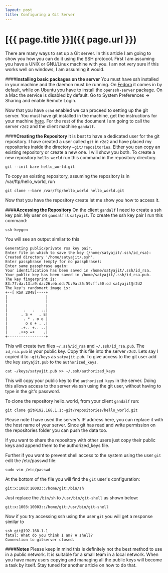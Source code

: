 ```yaml
---
layout: post
title: Configuring a Git Server
---
```

# [{{ page.title }}]({{ page.url }})

There are many ways to set up a Git server. In this article I am going to show you how you can do it using the SSH protocol. First I am assuming you have a UNIX or GNU/Linux machine with you. I am not very sure if this works well on windows, I am assuming it would. 

####**Installing basic packages on the server**
You must have ssh installed in your machine and the daemon must be running. On [Fedora](http://fedoraproject.org) it comes in by default, while on [Ubuntu](http://ubuntu.com) you have to install the `openssh-server` package. On a Mac the service is disabled by default. Go to System Preferences -> Sharing and enable Remote Login. 

Now that you have `sshd` enabled we can proceed to setting up the git server. You must have git installed in the machine, get the instructions for your machine [here](http://git-scm.com/download). For the rest of the document I am going to call the server `r2d2` and the client machine `gandalf`. 
<!-- more -->
####**Creating the Repository**
It is best to have a dedicated user for the git repository. I have created a user called `git` in `r2d2` and have placed my repositories inside the directory `~git/repositories`. Either you can copy an existing repository or create a new one. I will show you both. To create a new repository `hello_world` run this command in the repository directory.

    git --init bare hello_world.git

To copy an existing repository, assuming the repository is in /var/ftp/hello_world, run

    git clone --bare /var/ftp/hello_world hello_world.git

Now that you have the repository create let me show you how to access it.

####**Accessing the Repository**
On the client `gandalf` I need to create a ssh key pair. My user on `gandalf` is `satyajit`. To create the ssh key pair I run this command:

    ssh-keygen

You will see an output similar to this

    Generating public/private rsa key pair.
    Enter file in which to save the key (/home/satyajit/.ssh/id_rsa): 
    Created directory '/home/satyajit/.ssh'.
    Enter passphrase (empty for no passphrase): 
    Enter same passphrase again: 
    Your identification has been saved in /home/satyajit/.ssh/id_rsa.
    Your public key has been saved in /home/satyajit/.ssh/id_rsa.pub.
    The key fingerprint is:
    83:77:da:13:a9:da:26:eb:dd:7b:9a:35:59:ff:50:cd satyajit@r2d2
    The key's randomart image is:
    +--[ RSA 2048]----+
    |                 |
    |                 |
    |                 |
    |       .   .   ..|
    |      . S +   . E|
    |       . * . o o |
    |        o o + . .|
    |      .+.. +.. ..|
    |     .++o =+    .|
    +-----------------+

This will create two files `~/.ssh/id_rsa` and `~/.ssh/id_rsa.pub`. The `id_rsa.pub` is your public key. Copy this file into the server `r2d2`. Lets say I copied it to `~git/keys` as `satyajit.pub`. To give access to the git user add the key `satyajit.pub` to the `authorized_keys`.

    cat ~/keys/satyajit.pub >> ~/.ssh/authorized_keys

This will copy your public key to the `authorized keys` in the server. Doing this allows access to the server via ssh using the git user, without having to type in the git's password. 

To clone the repository hello_world, from your client `gandalf` run:

    git clone git@192.168.1.1:~git/repositories/hello_world.git

Please note I have used the server's IP address here, you can replace it with the host name of your server. Since git has read and write permission on the repositories folder you can push the data too. 

If you want to share the repository with other users just copy their public keys and append them to the authorized_keys file.

Further if you want to prevent shell access to the system using the user `git` edit the /etc/passwd file:

    sudo vim /etc/passwd

At the bottom of the file you will find the `git` user's configuration:

    git:x:1003:10003::/home/git:/bin/sh

Just replace the `/bin/sh` to `/usr/bin/git-shell` as shown below:

    git:x:1003:10003::/home/git:/usr/bin/git-shell

Now if you try accessing ssh using the user `git` you will get a response similar to 

    ssh git@192.168.1.1
    fatal: What do you think I am? A shell?
    Connection to gitserver closed.

####**Notes**
Please keep in mind this is definitely not the best method to use in a public network. It is suitable for a small team in a local network. When you have many users copying and managing all the public keys will become a task by itself. Stay tuned for another article on how to do that.


